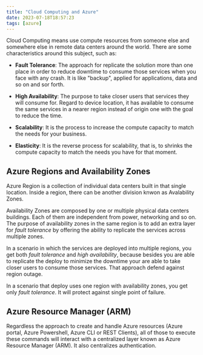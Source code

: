 ```yaml
---
title: "Cloud Computing and Azure"
date: 2023-07-18T18:57:23
tags: [azure]
---
```


Cloud Computing means use compute resources from someone else and somewhere else in remote data centers around the world. There are some characteristics around this subject, such as:

- __Fault Tolerance__: The approach for replicate the solution more than one place in order to reduce downtime to consume those services when you face with any crash. It is like "backup", applied for applications, data and so on and sor forth.

- __High Availability__: The purpose to take closer users that services they will consume for. Regard to device location, it has available to consume the same services in a nearer region instead of origin one with the goal to reduce the time.

- __Scalability__: It is the process to increase the compute capacity to match the needs for your business.

- __Elasticity__: It is the reverse process for scalability, that is, to shrinks the compute capacity to match the needs you have for that moment.

## Azure Regions and Availability Zones

Azure Region is a collection of individual data centers built in that single location. Inside a region, there can be another division knwon as Avalability Zones.

Availability Zones are composed by one or multiple physical data centers buildings. Each of them are independent from power, networking and so on. The purpose of availability zones in the same region is to add an extra layer for _fault tolerance_ by offering the ability to replicate the services across multiple zones.

In a scenario in which the services are deployed into multiple regions, you get both _fault tolerance_ and _high availability_, because besides you are able to replicate the deploy to minimize the downtime your are able to take closer users to consume those services. That approach defend against region outage.

In a scenario that deploy uses one region with availability zones, you get only _fault tolerance_. It will protect against single point of failure.

## Azure Resource Manager (ARM)

Regardless the approach to create and handle Azure resources (Azure portal, Azure Powershell, Azure CLI or REST Clients), all of those to execute these commands will interact with a centralized layer known as Azure Resource Manager (ARM). It also centralizes authentication.